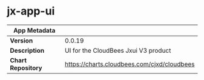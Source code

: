 # jx-app-ui

|App Metadata||
|---|---|
| **Version** | 0.0.19 |
| **Description** | UI for the CloudBees Jxui V3 product |
| **Chart Repository** | https://charts.cloudbees.com/cjxd/cloudbees |
